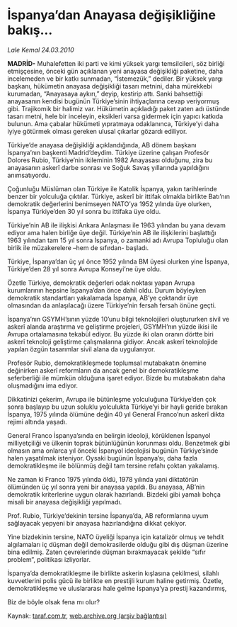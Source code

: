# İspanya’dan Anayasa değişikliğine bakış...

*Lale Kemal 24.03.2010*

<div class="yazi"><p><b>MADRİD-</b> Muhalefetten iki parti ve kimi yüksek yargı temsilcileri, söz birliği etmişçesine, önceki gün açıklanan yeni anayasa değişikliği paketine, daha incelemeden ve bir katkı sunmadan, “İstemezük,” dediler. Bir yüksek yargı başkanı, hükümetin anayasa değişikliği tasarı metnini, daha mürekkebi kurumadan, “Anayasaya aykırı,” deyip, kestirip attı. Sanki bahsettiği anayasanın kendisi bugünün Türkiye’sinin ihtiyaçlarına cevap veriyormuş gibi. Trajikomik bir halimiz var. Hükümetin açıkladığı paket zaten adı üstünde tasarı metni, hele bir inceleyin, eksikleri varsa gidermek için yapıcı katkıda bulunun. Ama çabalar hükümeti yıpratmaya odaklanınca, Türkiye’yi daha iyiye götürmek olması gereken ulusal çıkarlar gözardı ediliyor.</p>
<p>Türkiye’de anayasa değişikliği açıklandığında, AB dönem başkanı İspanya’nın başkenti Madrid’deydim. Türkiye üzerine çalışan Profesör Dolores Rubio, Türkiye’nin ikileminin 1982 Anayasası olduğunu, zira bu anayasanın askerî darbe sonrası ve Soğuk Savaş yıllarında yapıldığını anımsatıyordu. </p>
<p>Çoğunluğu Müslüman olan Türkiye ile Katolik İspanya, yakın tarihlerinde benzer bir yolculuğa çıktılar. Türkiye, askerî bir ittifak olmakla birlikte Batı’nın demokratik değerlerini benimseyen NATO’ya 1952 yılında üye olurken, İspanya Türkiye’den 30 yıl sonra bu ittifaka üye oldu. </p>
<p>Türkiye’nin AB ile ilişkisi Ankara Anlaşması ile 1963 yılından bu yana devam ediyor ama halen birliğe üye değil. Türkiye’nin AB ile ilişkilerini başlattığı 1963 yılından tam 15 yıl sonra İspanya, o zamanki adı Avrupa Topluluğu olan birlik ile müzakerelere –hem de sıfırdan- başladı. </p>
<p>Türkiye, İspanya’dan üç yıl önce 1952 yılında BM üyesi olurken yine İspanya, Türkiye’den 28 yıl sonra Avrupa Konseyi’ne üye oldu.</p>
<p>Özetle Türkiye, demokratik değerleri odak noktası yapan Avrupa kurumlarının hepsine İspanya’dan önce dahil oldu. Durum böyleyken demokratik standartları yakalamada İspanya, AB’ye çoktandır üye olmasından da anlaşılacağı üzere Türkiye’nin fersah fersah önüne geçti. </p>
<p>İspanya’nın GSYMH’sının yüzde 10’unu bilgi teknolojileri oluştururken sivil ve askerî alanda araştırma ve geliştirme projeleri, GSYMH’nın yüzde ikisi ile Avrupa ortalamasına tekabül ediyor. Bu yüzde iki olan oranın dörtte biri askerî teknoloji geliştirme çalışmalarına gidiyor. Ancak askerî teknolojide yapılan özgün tasarımlar sivil alana da uygulanıyor. </p>
<p>Profesör Rubio, demokratikleşmede toplumsal mutabakatın önemine değinirken askerî reformların da ancak genel bir demokratikleşme seferberliği ile mümkün olduğuna işaret ediyor. Bizde bu mutabakatın daha oluşmadığını ima ediyor. </p>
<p>Dikkatinizi çekerim, Avrupa ile bütünleşme yolculuğuna Türkiye’den çok sonra başlayıp bu uzun soluklu yolculukta Türkiye’yi bir hayli geride bırakan İspanya, 1975 yılında ölümüne değin 40 yıl General Franco’nun askerî dikta rejimi altında yaşadı. </p>
<p>General Franco İspanya’sında en belirgin ideoloji, körüklenen İspanyol milliyetçiliği ve ülkenin toprak bütünlüğünün korunması oldu. Benzetmek gibi olmasın ama onlarca yıl önceki İspanyol ideolojisi bugünün Türkiye’sinde halen yaşatılmak isteniyor. Oysaki bugünün İspanya’sı, daha fazla demokratikleşme ile bölünmüş değil tam tersine refahı çoktan yakalamış.</p>
<p>Ne zaman ki Franco 1975 yılında öldü, 1978 yılında yani diktatörün ölümünden üç yıl sonra yeni bir anayasa yapıldı. Bu anayasa, AB’nin demokratik kriterlerine uygun olarak hazırlandı. Bizdeki gibi yamalı bohça misali bir anayasa değişikliği yapılmadı. </p>
<p>Prof. Rubio, Türkiye’dekinin tersine İspanya’da, AB reformlarına uyum sağlayacak yepyeni bir anayasa hazırlandığına dikkat çekiyor.</p>
<p>Yine bizdekinin tersine, NATO üyeliği İspanya için katalizör olmuş ve tehdit algılamaları iç düşman değil demokrasilerde olduğu gibi dış düşman üzerine bina edilmiş. Zaten çevrelerinde düşman bırakmayacak şekilde “sıfır problem”, politikası izliyorlar. </p>
<p>İspanya’da demokratikleşme ile birlikte askerin kışlasına çekilmesi, silahlı kuvvetlerini polis gücü ile birlikte en prestijli kurum haline getirmiş. Özetle, demokratikleşme ve uluslararası hale gelme İspanya’ya prestij kazandırmış, </p>
<p>Biz de böyle olsak fena mı olur?</p></div>

Kaynak: [taraf.com.tr](http://www.taraf.com.tr:80/makale/10589.htm), [web.archive.org (arşiv bağlantısı)](http://web.archive.org/web/20100327073404/http://www.taraf.com.tr:80/makale/10589.htm)
